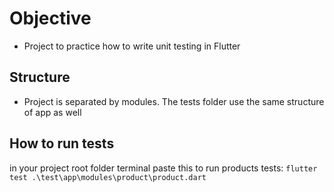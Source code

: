 # Objective
- Project to practice how to write unit testing in Flutter

## Structure
- Project is separated by modules. The tests folder use the same structure of app as well

## How to run tests

in your project root folder terminal paste this to run products tests: ```flutter test .\test\app\modules\product\product.dart```


